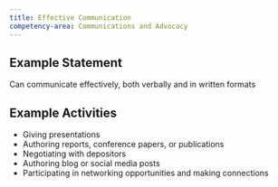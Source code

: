 ```yaml
---
title: Effective Communication
competency-area: Communications and Advocacy
---
```

## Example Statement

Can communicate effectively, both verbally and in written formats	

## Example Activities

* Giving presentations
* Authoring reports, conference papers, or publications
* Negotiating with depositors
* Authoring blog or social media posts
* Participating in networking opportunities and making connections
